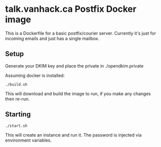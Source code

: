 # talk.vanhack.ca Postfix Docker image

This is a Dockerfile for a basic postfix/courier server. Currently it's just for incoming emails and just has a single mailbox.

## Setup

Generate your DKIM key and place the private in ./opendkim.private

Assuming docker is installed:

```
./build.sh
```

This will download and build the image to run, if you make any changes then re-run.

## Starting

```
./start.sh
```
This will create an instance and run it. The password is injected via environment variables.
